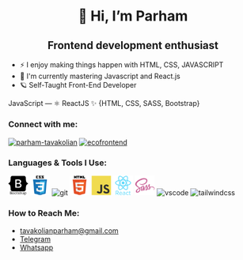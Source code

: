 <h1 align="center">👋 Hi, I’m Parham</h1>
<h2 align="center">Frontend development enthusiast</h2>

- ⚡ I enjoy making things happen with HTML, CSS, JAVASCRIPT
- 🌵 I'm currently mastering Javascript and React.js
- 🪐 Self-Taught Front-End Developer

 JavaScript — ⚛️ ReactJS ✨ {HTML, CSS, SASS, Bootstrap}

<h3 align="left">Connect with me:</h3>
<p align="left">
<a href="https://linkedin.com/in/parham-tavakolian" target="_blank"><img align="center" src="https://raw.githubusercontent.com/rahuldkjain/github-profile-readme-generator/master/src/images/icons/Social/linked-in-alt.svg" alt="parham-tavakolian" height="30" width="40" /></a>
<a href="https://instagram.com/ecofrontend" target="_blank"><img align="center" src="https://raw.githubusercontent.com/rahuldkjain/github-profile-readme-generator/master/src/images/icons/Social/instagram.svg" alt="ecofrontend" height="30" width="40" /></a>
</p>

<h3>Languages & Tools I Use:</h3>
<p align="left"> <img src="https://raw.githubusercontent.com/devicons/devicon/master/icons/bootstrap/bootstrap-plain-wordmark.svg" alt="bootstrap" width="40" height="40"/> <img src="https://raw.githubusercontent.com/devicons/devicon/master/icons/css3/css3-original-wordmark.svg" alt="css3" width="40" height="40"/> <img src="https://www.vectorlogo.zone/logos/git-scm/git-scm-icon.svg" alt="git" width="40" height="40"/> <img src="https://raw.githubusercontent.com/devicons/devicon/master/icons/html5/html5-original-wordmark.svg" alt="html5" width="40" height="40"/> <img src="https://raw.githubusercontent.com/devicons/devicon/master/icons/javascript/javascript-original.svg" alt="javascript" width="40" height="40"/> <img src="https://raw.githubusercontent.com/devicons/devicon/master/icons/react/react-original-wordmark.svg" alt="react" width="40" height="40"/> <img src="https://raw.githubusercontent.com/devicons/devicon/master/icons/sass/sass-original.svg" alt="sass" width="40" height="40"/> <img src="https://cdn.jsdelivr.net/gh/devicons/devicon/icons/vscode/vscode-original.svg" alt="vscode" width="35" height="35"/> <img src="https://cdn.jsdelivr.net/gh/devicons/devicon/icons/tailwindcss/tailwindcss-original-wordmark.svg" alt="tailwindcss" width="50" height="50"/> </p>

<h3>How to Reach Me:</h3>


- [tavakolianparham@gmail.com](mailto:tavakolianparham@gmail.com)
- [Telegram](https://t.me/parham_tvk)
- [Whatsapp](https://wa.me/989190068296)
